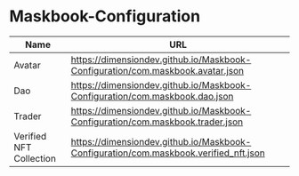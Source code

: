 # Maskbook-Configuration

| Name                    | URL                                                                                  |
| ----                    | ---                                                                                  |
| Avatar                  | https://dimensiondev.github.io/Maskbook-Configuration/com.maskbook.avatar.json       |
| Dao                     | https://dimensiondev.github.io/Maskbook-Configuration/com.maskbook.dao.json          |
| Trader                  | https://dimensiondev.github.io/Maskbook-Configuration/com.maskbook.trader.json       |
| Verified NFT Collection | https://dimensiondev.github.io/Maskbook-Configuration/com.maskbook.verified_nft.json |
